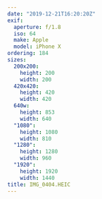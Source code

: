 ```yaml
---
date: "2019-12-21T16:20:20Z"
exif:
  aperture: f/1.8
  iso: 64
  make: Apple
  model: iPhone X
ordering: 184
sizes:
  200x200:
    height: 200
    width: 200
  420x420:
    height: 420
    width: 420
  640w:
    height: 853
    width: 640
  "1080":
    height: 1080
    width: 810
  "1280":
    height: 1280
    width: 960
  "1920":
    height: 1920
    width: 1440
title: IMG_0404.HEIC
---
```

